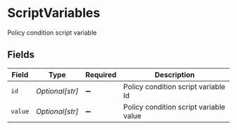 # ScriptVariables

Policy condition script variable


## Fields

| Field                                  | Type                                   | Required                               | Description                            |
| -------------------------------------- | -------------------------------------- | -------------------------------------- | -------------------------------------- |
| `id`                                   | *Optional[str]*                        | :heavy_minus_sign:                     | Policy condition script variable Id    |
| `value`                                | *Optional[str]*                        | :heavy_minus_sign:                     | Policy condition script variable value |